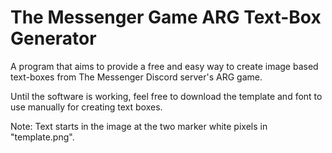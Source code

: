 # The Messenger Game ARG Text-Box Generator
A program that aims to provide a free and easy way to create image based text-boxes from The Messenger Discord server's ARG game.


Until the software is working, feel free to download the template and font to use manually for creating text boxes. 

Note: Text starts in the image at the two marker white pixels in "template.png".
